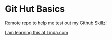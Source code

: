 # Git Hut Basics

Remote repo to help me test out my Github Skillz!

[I am learning this at Linda.com](http://www.lynda.com)
